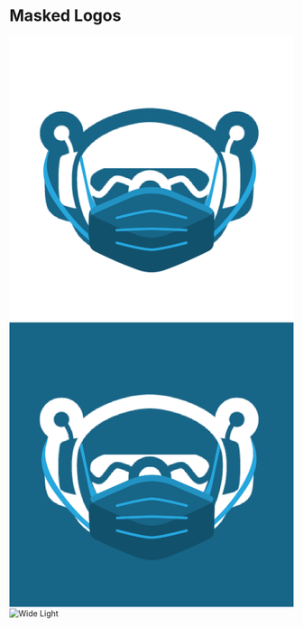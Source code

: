# Masked Logos

![Small Light](logo-light-mask.png)
![Small Dark](logo-dark-mask.png)
![Wide Light](logo-wide-light-mask)